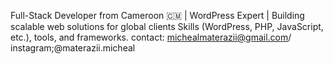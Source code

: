 Full-Stack Developer from Cameroon 🇨🇲 | WordPress Expert | Building scalable web solutions for global clients
Skills (WordPress, PHP, JavaScript, etc.), tools, and frameworks.
contact: michealmaterazii@gmail.com/ instagram;@materazii.micheal
